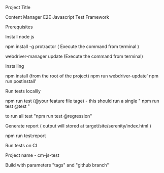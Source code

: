 Project Title

Content Manager E2E Javascript Test Framework 


Prerequisites 

Install node js 

npm install -g protractor ( Execute the command from terminal )

webdriver-manager update  (Execute the command from terminal)



Installing 

npm install  (from the root of the project)
npm run webdriver-update'
npm run postinstall'


Run tests locallly

npm run test (@your feature file tage) - this should run a single  " npm run test @test "

to run all test "npm run test @regression"

Generate report ( output will stored at target/site/serenity/index.html )

npm run test:report



Run tests on CI

Project name  - cm-js-test 

Build with parameters "tags" and "github branch"



